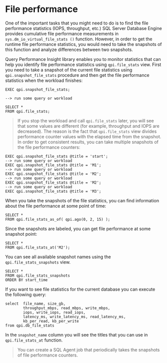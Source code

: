# File performance

One of the important tasks that you might need to do is to find the file performance statistics (IOPS, throughput, etc.) SQL Server Database Engine provides cumulative file performance measurements in `sys.dm_io_virtual_file_stats ()` function. However, in order to get the runtime file performance statistics, you would need to take the snapshots of this function and analyze differences between two snapshots.

Query Performance Insight library enables you to monitor statistics that can help you identify
file performance statistics using `qpi.file_stats` view. First you need to take a snapshot of the current file statistics using `qpi.snapshot_file_stats` procedure and then get the file performance statistics when the workload finishes:

```
EXEC qpi.snapshot_file_stats;

--> run some query or workload

SELECT *
FROM qpi.file_stats;
```

> If you stop the workload and call `qpi.file_stats` later, you will see that some values are  different (for example, throughput and IOPS are decreased). The reason is the fact that `qpi.file_stats` view divides performance counter values with the elapsed time from the snapshot. 
In order to get consistent results, you can take multiple snapshots of the file performance counters:

```
EXEC qpi.snapshot_file_stats @title = 'start';
--> run some query or workload
EXEC qpi.snapshot_file_stats @title = 'M1';
--> run some query or workload
EXEC qpi.snapshot_file_stats @title = 'M2';
--> run some query or workload
EXEC qpi.snapshot_file_stats @title = 'M2';
--> run some query or workload
EXEC qpi.snapshot_file_stats @title = 'M3';
```

When you take the snapshots of the file statistics, you can find information about the file performance at some point of time:
```
SELECT *
FROM qpi.file_stats_as_of( qpi.ago(0, 2, 15) );
```

Since the snapshots are labeled, you can get file performance at some snapshot point:
```
SELECT *
FROM qpi.file_stats_at('M2');
```

You can see all available snapshot names using the `qpi.file_stats_snapshots` view.

```
SELECT *
FROM qpi.file_stats_snapshots
ORDER BY start_time
```

If you want to see file statistics for the current database you can execute the following query:

```
select	file_name, size_gb, 
		throughput_mbps, read_mbps, write_mbps,
		iops, write_iops, read_iops,
		latency_ms, write_latency_ms, read_latency_ms,
		kb_per_read, kb_per_write
from qpi.db_file_stats
```



In the `snapshot_name` column you will see the titles that you can use in `qpi.file_stats_at` function.

> You can create a SQL Agent job that periodically takes the snapshots of file performance counters.

